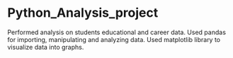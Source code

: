 # Python_Analysis_project
Performed analysis on students educational and career data.
Used pandas for importing, manipulating and analyzing data.
Used matplotlib library to visualize data into graphs.
